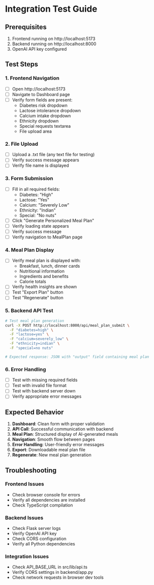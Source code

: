 # Integration Test Guide

## Prerequisites
1. Frontend running on http://localhost:5173
2. Backend running on http://localhost:8000
3. OpenAI API key configured

## Test Steps

### 1. Frontend Navigation
- [ ] Open http://localhost:5173
- [ ] Navigate to Dashboard page
- [ ] Verify form fields are present:
  - Diabetes risk dropdown
  - Lactose intolerance dropdown
  - Calcium intake dropdown
  - Ethnicity dropdown
  - Special requests textarea
  - File upload area

### 2. File Upload
- [ ] Upload a .txt file (any text file for testing)
- [ ] Verify success message appears
- [ ] Verify file name is displayed

### 3. Form Submission
- [ ] Fill in all required fields:
  - Diabetes: "High"
  - Lactose: "Yes"
  - Calcium: "Severely Low"
  - Ethnicity: "Indian"
  - Special: "No nuts"
- [ ] Click "Generate Personalized Meal Plan"
- [ ] Verify loading state appears
- [ ] Verify success message
- [ ] Verify navigation to MealPlan page

### 4. Meal Plan Display
- [ ] Verify meal plan is displayed with:
  - Breakfast, lunch, dinner cards
  - Nutritional information
  - Ingredients and benefits
  - Calorie totals
- [ ] Verify health insights are shown
- [ ] Test "Export Plan" button
- [ ] Test "Regenerate" button

### 5. Backend API Test
```bash
# Test meal plan generation
curl -X POST http://localhost:8000/api/meal_plan_submit \
  -F "diabetes=high" \
  -F "lactose=yes" \
  -F "calcium=severely_low" \
  -F "ethnicity=indian" \
  -F "special=no nuts"

# Expected response: JSON with "output" field containing meal plan
```

### 6. Error Handling
- [ ] Test with missing required fields
- [ ] Test with invalid file format
- [ ] Test with backend server down
- [ ] Verify appropriate error messages

## Expected Behavior

1. **Dashboard**: Clean form with proper validation
2. **API Call**: Successful communication with backend
3. **Meal Plan**: Structured display of AI-generated meals
4. **Navigation**: Smooth flow between pages
5. **Error Handling**: User-friendly error messages
6. **Export**: Downloadable meal plan file
7. **Regenerate**: New meal plan generation

## Troubleshooting

### Frontend Issues
- Check browser console for errors
- Verify all dependencies are installed
- Check TypeScript compilation

### Backend Issues
- Check Flask server logs
- Verify OpenAI API key
- Check CORS configuration
- Verify all Python dependencies

### Integration Issues
- Check API_BASE_URL in src/lib/api.ts
- Verify CORS settings in backend/app.py
- Check network requests in browser dev tools 